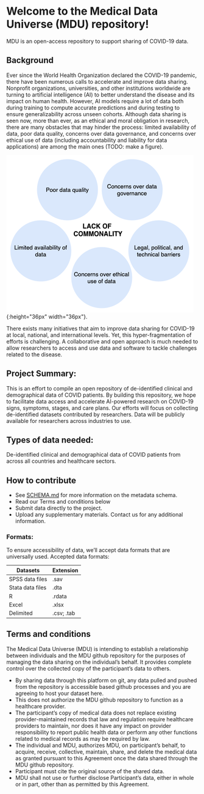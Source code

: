 # Welcome to the Medical Data Universe (MDU) repository! 

MDU is an open-access repository to support sharing of COVID-19 data.

## Background ##

Ever since the World Health Organization declared the COVID-19 pandemic, there have been numerous calls to accelerate and improve data sharing. Nonprofit organizations, universities, and other institutions worldwide are turning to artificial intelligence (AI) to better understand the disease and its impact on human health. However, AI models require a lot of data both during training to compute accurate predictions and during testing to ensure generalizability across unseen cohorts. Although data sharing is seen now, more than ever, as an ethical and moral obligation in research, there are many obstacles that may hinder the process: limited availability of data, poor data quality, concerns over data governance, and concerns over ethical use of data (including accountability and liability for data applications) are among the main ones (TODO: make a figure).

![Alt text](images/challenges.png){:height="36px" width="36px"}.


There exists many initiatives that aim to improve data sharing for COVID-19 at local, national, and international levels. Yet, this hyper-fragmentation of efforts is challenging. A collaborative and open approach is much needed to allow researchers to access and use data and software to tackle challenges related to the disease.

## Project Summary: ##
This is an effort to compile an open repository of de-identified clinical and demographical data of COVID patients. By building this repository, we hope to facilitate data access and accelerate AI-powered research on COVID-19 signs, symptoms, stages, and care plans. Our efforts will focus on collecting de-identified datasets contributed by researchers.
Data will be publicly available for researchers across industries to use.

## Types of data needed: ##
De-identified clinical and demographical data of COVID patients from across all countries and healthcare sectors.

## How to contribute ## 
* See [SCHEMA.md](https://docs.google.com/spreadsheets/d/1dOe24Rc0PhB8YFD0jQ0BJS3RI_Pg5oVA2dH1J5TTsEk/edit?usp=sharing "Schema.MD") for more information on the metadata schema.
* Read our Terms and conditions below
* Submit data directly to the project.
* Upload any supplementary materials.
Contact us for any additional information.

### Formats: ###
To ensure accessibility of data, we’ll accept data formats that are universally used. Accepted data formats:

Datasets  | Extension
------------- | -------------
SPSS data files  | .sav
Stata data files  | .dta
R  | .rdata
Excel  | .xlsx
Delimited |  .csv; .tab

## Terms and conditions ##

The Medical Data Universe (MDU) is intending to establish a relationship between individuals and the MDU github repository for the purposes of managing the data sharing on the individual’s behalf. It provides complete control over the collected copy of the participant’s data to others. 
* By sharing data through this platform on git, any data pulled and pushed from the repository is accessible based github processes and you are agreeing to host your dataset here.
* This does not authorize the MDU github repository to function as a healthcare provider. 
* The participant’s copy of medical data does not replace existing provider-maintained records that law and regulation require healthcare providers to maintain, nor does it have any impact on provider responsibility to report public health data or perform any other functions related to medical records as may be required by law. 
* The individual and MDU, authorizes MDU, on participant’s behalf, to acquire, receive, collective, maintain, share, and delete the medical data as granted pursuant to this Agreement once the data shared through the MDU github repository.
* Participant must cite the original source of the shared data. 
* MDU shall not use or further disclose Participant’s data, either in whole or in part, other than as permitted by this Agreement.


